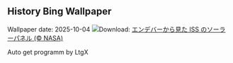 ## History Bing Wallpaper
Wallpaper date: 2025-10-04
![](https://www.bing.com/th?id=OHR.DragonEndeavour_JA-JP7626531843_UHD.jpg&w=1000)Download: [エンデバーから見た ISS のソーラーパネル (© NASA)](https://www.bing.com/th?id=OHR.DragonEndeavour_JA-JP7626531843_UHD.jpg)

Auto get programm by LtgX
